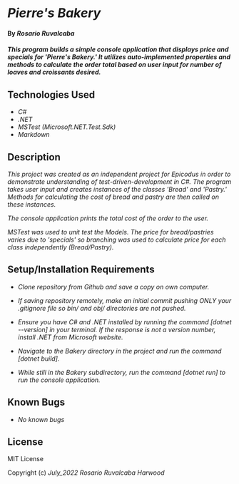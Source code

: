# _Pierre's Bakery_

#### By _**Rosario Ruvalcaba**_

#### _This program builds a simple console application that displays price and specials for 'Pierre's Bakery.' It utilizes auto-implemented properties and methods to calculate the order total based on user input for number of loaves and croissants desired._

## Technologies Used

* _C#_
* _.NET_
* _MSTest (Microsoft.NET.Test.Sdk)_
* _Markdown_

## Description

_This project was created as an independent project for Epicodus in order to demonstrate understanding of test-driven-development in C#. The program takes user input and creates instances of the classes 'Bread' and 'Pastry.' Methods for calculating the cost of bread and pastry are then called on these instances._

_The console application prints the total cost of the order to the user._

_MSTest was used to unit test the Models. The price for bread/pastries varies due to 'specials' so branching was used to calculate price for each class independently (Bread/Pastry)._

## Setup/Installation Requirements

* _Clone repository from Github and save a copy on own computer._

* _If saving repository remotely, make an initial commit pushing ONLY your .gitignore file so bin/ and obj/ directories are not pushed._

* _Ensure you have C# and .NET installed by running the command [dotnet --version] in your terminal. If the response is not a version number, install .NET from Microsoft website._

* _Navigate to the Bakery directory in the project and run the command [dotnet build]._

* _While still in the Bakery subdirectory, run the command [dotnet run] to run the console application._

## Known Bugs

* _No known bugs_

## License

MIT License

Copyright (c) _July_2022_ _Rosario Ruvalcaba Harwood_